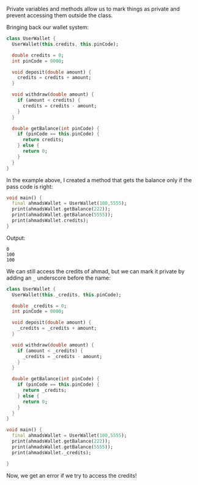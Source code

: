 Private variables and methods allow us to mark things as private and prevent accessing them outside the class.

Bringing back our wallet system:

```dart
class UserWallet {
  UserWallet(this.credits, this.pinCode);

  double credits = 0;
  int pinCode = 0000;

  void deposit(double amount) {
    credits = credits + amount;
  }

  void withdraw(double amount) {
    if (amount < credits) {
      credits = credits - amount;
    }
  }

  double getBalance(int pinCode) {
    if (pinCode == this.pinCode) {
      return credits;
    } else {
      return 0;
    }
  }
}
```

In the example above, I created a method that gets the balance only if the pass code is right:

```dart
void main() {
  final ahmadsWallet = UserWallet(100,5555);
  print(ahmadsWallet.getBalance(222));
  print(ahmadsWallet.getBalance(5555));
  print(ahmadsWallet.credits);
}
```

Output:

```
0
100
100
```

We can still access the credits of ahmad, but we can mark it private by adding an `_` underscore before the name:

```dart
class UserWallet {
  UserWallet(this._credits, this.pinCode);

  double _credits = 0;
  int pinCode = 0000;

  void deposit(double amount) {
    _credits = _credits + amount;
  }

  void withdraw(double amount) {
    if (amount < _credits) {
      _credits = _credits - amount;
    }
  }

  double getBalance(int pinCode) {
    if (pinCode == this.pinCode) {
      return _credits;
    } else {
      return 0;
    }
  }
}

void main() {
  final ahmadsWallet = UserWallet(100,5555);
  print(ahmadsWallet.getBalance(222));
  print(ahmadsWallet.getBalance(5555));
  print(ahmadsWallet._credits);

}
```

<!-- You can access the private variables inside the class as well as the same file, so in the example above, we don't get any error because we're trying to access it within the same file even though the variable is declared in a different class -->

Now, we get an error if we try to access the credits!
